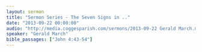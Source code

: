 ```yaml
---
layout: sermon
title: "Sermon Series - The Seven Signs in .."
date: "2013-09-22 00:00:00"
audio: "http://media.coggesparish.com/sermons/2013-09-22 Gerald March.mp3"
speaker: "Gerald March"
bible_passages: ["John 4:43-54"]
---
```

